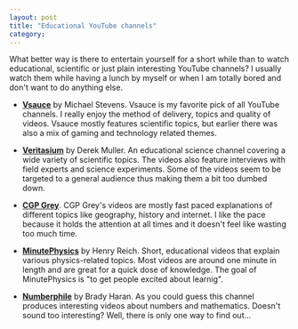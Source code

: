 ```yaml
---
layout: post
title: "Educational YouTube channels"
category: 
---
```


What better way is there to entertain yourself for a short while than to watch educational, scientific or just plain interesting YouTube channels? I usually watch them while having a lunch by myself or when I am totally bored and don't want to do anything else. 

<!-- more -->

* **[Vsauce](https://www.youtube.com/user/Vsauce)** by Michael Stevens. Vsauce is my favorite pick of all YouTube channels. I really enjoy the method of delivery, topics and quality of videos. Vsauce mostly features scientific topics, but earlier there was also a mix of gaming and technology related themes. 

* **[Veritasium](https://www.youtube.com/user/1veritasium)** by Derek Muller. An educational science channel covering a wide variety of scientific topics. The videos also feature interviews with field experts and science experiments. Some of the videos seem to be targeted to a general audience thus making them a bit too dumbed down.

* **[CGP Grey](https://www.youtube.com/user/CGPGrey)**. CGP Grey's videos are mostly fast paced explanations of different topics like geography, history and internet. I like the pace because it holds the attention at all times and it doesn't feel like wasting too much time. 

* **[MinutePhysics](https://www.youtube.com/user/minutephysics)** by Henry Reich. Short, educational videos that explain various physics-related topics. Most videos are around one minute in length and are great for a quick dose of knowledge. The goal of MinutePhysics is "to get people excited about learnig". 

* **[Numberphile](https://www.youtube.com/user/numberphile)** by Brady Haran. As you could guess this channel produces interesting videos about numbers and mathematics. Doesn't sound too interesting? Well, there is only one way to find out...